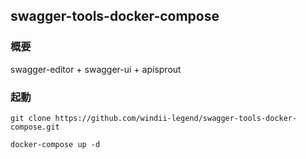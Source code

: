 ## swagger-tools-docker-compose
### 概要
swagger-editor + swagger-ui + apisprout


### 起動

```
git clone https://github.com/windii-legend/swagger-tools-docker-compose.git
```

```
docker-compose up -d
```
